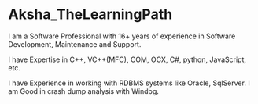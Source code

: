 # Aksha_TheLearningPath

I am a Software Professional with 16+ years of experience in Software Development, Maintenance and Support. 

I have Expertise in C++, VC++(MFC), COM, OCX, C#, python, JavaScript, etc.  

I have Experience in working with RDBMS systems like Oracle, SqlServer. I am Good in crash dump analysis with Windbg. 
